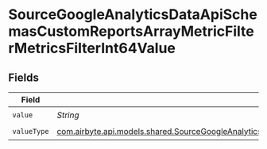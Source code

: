 # SourceGoogleAnalyticsDataApiSchemasCustomReportsArrayMetricFilterMetricsFilterInt64Value


## Fields

| Field                                                                                                                                                                                                                                                             | Type                                                                                                                                                                                                                                                              | Required                                                                                                                                                                                                                                                          | Description                                                                                                                                                                                                                                                       |
| ----------------------------------------------------------------------------------------------------------------------------------------------------------------------------------------------------------------------------------------------------------------- | ----------------------------------------------------------------------------------------------------------------------------------------------------------------------------------------------------------------------------------------------------------------- | ----------------------------------------------------------------------------------------------------------------------------------------------------------------------------------------------------------------------------------------------------------------- | ----------------------------------------------------------------------------------------------------------------------------------------------------------------------------------------------------------------------------------------------------------------- |
| `value`                                                                                                                                                                                                                                                           | *String*                                                                                                                                                                                                                                                          | :heavy_check_mark:                                                                                                                                                                                                                                                | N/A                                                                                                                                                                                                                                                               |
| `valueType`                                                                                                                                                                                                                                                       | [com.airbyte.api.models.shared.SourceGoogleAnalyticsDataApiSchemasCustomReportsArrayMetricFilterMetricsFilter4FilterFilterValueType](../../models/shared/SourceGoogleAnalyticsDataApiSchemasCustomReportsArrayMetricFilterMetricsFilter4FilterFilterValueType.md) | :heavy_check_mark:                                                                                                                                                                                                                                                | N/A                                                                                                                                                                                                                                                               |